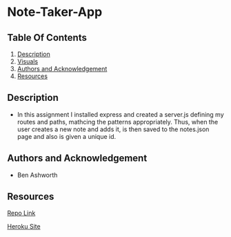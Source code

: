 # Note-Taker-App


## Table Of Contents
1. [Description](#description)
2. [Visuals](#visuals)
3. [Authors and Acknowledgement](#authors-and-acknowledgement)
4. [Resources](#resources)

## Description 
- In this assignment I installed express and created a server.js defining my routes and paths, mathcing the patterns appropriately. Thus, when the user creates a new note and adds it, is then saved to the notes.json page and also is given a unique id. 



## Authors and Acknowledgement
- Ben Ashworth

## Resources
[Repo Link](https://github.com/bashworthj/Note-Taker-App) 

[Heroku Site](https://pure-inlet-58813.herokuapp.com/notes)
 